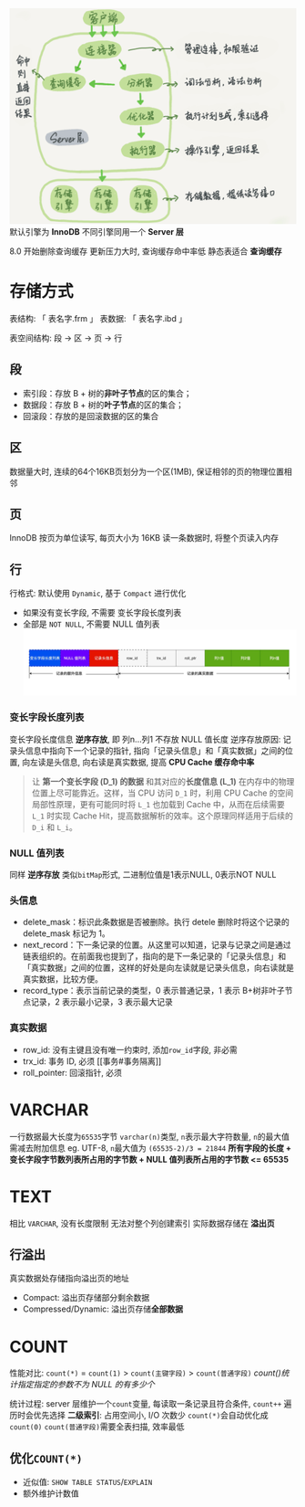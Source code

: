 ![0d2070e8f84c4801adbfa03bda1f98d9.png](https://raw.githubusercontent.com/hmmm42/Picbed/main/obsidian/pictures0d2070e8f84c4801adbfa03bda1f98d9.png)
默认引擎为 **InnoDB**
不同引擎同用一个 **Server 层**

8.0 开始删除查询缓存
更新压力大时, 查询缓存命中率低
静态表适合 **查询缓存**

# 存储方式
表结构: 「 表名字.frm 」
表数据: 「 表名字.ibd 」

表空间结构: 段 -> 区 -> 页 -> 行

## 段
- 索引段：存放 B + 树的**非叶子节点**的区的集合；
- 数据段：存放 B + 树的**叶子节点**的区的集合；
- 回滚段：存放的是回滚数据的区的集合
## 区
数据量大时, 连续的64个16KB页划分为一个区(1MB), 保证相邻的页的物理位置相邻
## 页
InnoDB 按页为单位读写, 每页大小为 16KB
读一条数据时, 将整个页读入内存
## 行
行格式: 默认使用 `Dynamic`, 基于 `Compact` 进行优化
- 如果没有变长字段, 不需要 变长字段长度列表
- 全部是 `NOT NULL`, 不需要 NULL 值列表
![COMPACT.drawio.webp](https://raw.githubusercontent.com/hmmm42/Picbed/main/obsidian/picturesCOMPACT.drawio.webp)
### 变长字段长度列表
变长字段长度信息 **逆序存放**, 即 列n...列1
不存放 NULL 值长度
逆序存放原因: 记录头信息中指向下一个记录的指针, 指向「记录头信息」和「真实数据」之间的位置, 向左读是头信息, 向右读是真实数据, 提高 **CPU Cache 缓存命中率**
> 让 **第一个变长字段 (D_1) 的数据** 和其对应的**长度信息 (L_1)** 在内存中的物理位置上尽可能靠近。这样，当 CPU 访问 `D_1` 时，利用 CPU Cache 的空间局部性原理，更有可能同时将 `L_1` 也加载到 Cache 中，从而在后续需要 `L_1` 时实现 Cache Hit，提高数据解析的效率。这个原理同样适用于后续的 `D_i` 和 `L_i`。

### NULL 值列表
同样 **逆序存放**
类似`bitMap`形式, 二进制位值是1表示NULL, 0表示NOT NULL

### 头信息
- delete_mask：标识此条数据是否被删除。执行 detele 删除时将这个记录的 delete_mask 标记为 1。
- next_record：下一条记录的位置。从这里可以知道，记录与记录之间是通过链表组织的。在前面我也提到了，指向的是下一条记录的「记录头信息」和「真实数据」之间的位置，这样的好处是向左读就是记录头信息，向右读就是真实数据，比较方便。
- record_type：表示当前记录的类型，0 表示普通记录，1 表示 B+树非叶子节点记录，2 表示最小记录，3 表示最大记录
### 真实数据
- row_id: 没有主键且没有唯一约束时, 添加`row_id`字段, 非必需
- trx_id: 事务 ID, 必须 [[事务#事务隔离]]
- roll_pointer: 回滚指针, 必须

# VARCHAR
一行数据最大长度为`65535`字节
`varchar(n)`类型, `n`表示最大字符数量, `n`的最大值需减去附加信息
eg. UTF-8, `n`最大值为 `(65535-2)/3 = 21844`
**所有字段的长度 + 变长字段字节数列表所占用的字节数 + NULL 值列表所占用的字节数 <= 65535**

# TEXT
相比 `VARCHAR`, 没有长度限制
无法对整个列创建索引
实际数据存储在 **溢出页** 

## 行溢出
真实数据处存储指向溢出页的地址
- Compact: 溢出页存储部分剩余数据
- Compressed/Dynamic: 溢出页存储**全部数据**

# COUNT
性能对比: `count(*)` = `count(1)` > `count(主键字段)` > `count(普通字段)`
*count()统计指定指定的参数不为 NULL 的有多少个*

统计过程:
server 层维护一个`count`变量, 每读取一条记录且符合条件, `count++`
遍历时会优先选择 **二级索引**: 占用空间小, I/O 次数少
`count(*)`会自动优化成`count(0)`
`count(普通字段)`需要全表扫描, 效率最低

## 优化`COUNT(*)`
- 近似值: `SHOW TABLE STATUS`/`EXPLAIN`
- 额外维护计数值